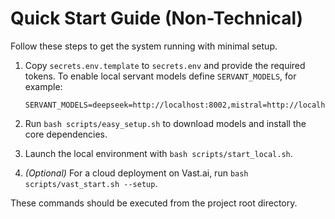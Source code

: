 # Quick Start Guide (Non-Technical)

Follow these steps to get the system running with minimal setup.

1. Copy `secrets.env.template` to `secrets.env` and provide the required tokens.
   To enable local servant models define `SERVANT_MODELS`, for example:

   ```env
   SERVANT_MODELS=deepseek=http://localhost:8002,mistral=http://localhost:8003,kimi_k2=http://localhost:8010
   ```
2. Run `bash scripts/easy_setup.sh` to download models and install the core dependencies.
3. Launch the local environment with `bash scripts/start_local.sh`.
4. *(Optional)* For a cloud deployment on Vast.ai, run `bash scripts/vast_start.sh --setup`.

These commands should be executed from the project root directory.
